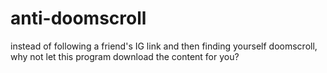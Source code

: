 # anti-doomscroll
instead of following a friend's IG link and then finding yourself doomscroll, why not let this program download the content for you?
